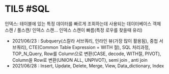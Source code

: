 # TIL5 #SQL
인덱스: 테이블에 있는 특정 데이터를 빠르게 조회하는데 사용되는 데이터베이스 객체
스캔 / 풀스캔/ 인덱스 스캔... 인덱스 스캔이 빠름(특정 로우를 찾을때 유리)

- 2021/06/23 : Subquery(스칼라 서브쿼리, 인라인 뷰(가장 많이 활용됨), 중첩 서브쿼리), CTE(Common Table Expression = WITH 절), SQL 처리과정, TOP_N_Query, Row를 Column으로 변환(CASE, decode, WITH절, PIVOT), Column을 Row로 변환(UNION ALL, UNPIVOT), semi join , anti join
- 2021/06/28 : Insert, Update, Delete, Merge, View, Data_dictionary, Index
